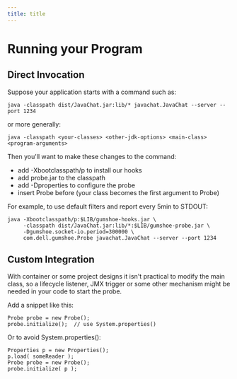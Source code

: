 ```yaml
---
title: title
---
```


Running your Program
====================

Direct Invocation
-----------------

Suppose your application starts with a command such as:

    java -classpath dist/JavaChat.jar:lib/* javachat.JavaChat --server --port 1234
    
or more generally:

    java -classpath <your-classes> <other-jdk-options> <main-class> <program-arguments>
    
Then you'll want to make these changes to the command:

- add -Xbootclasspath/p to install our hooks
- add probe.jar to the classpath
- add -Dproperties to configure the probe
- insert Probe before <main-class> (your class becomes the first argument to Probe)

For example, to use default filters and report every 5min to STDOUT:

    java -Xbootclasspath/p:$LIB/gumshoe-hooks.jar \
         -classpath dist/JavaChat.jar:lib/*:$LIB/gumshoe-probe.jar \
         -Dgumshoe.socket-io.period=300000 \
         com.dell.gumshoe.Probe javachat.JavaChat --server --port 1234
         
Custom Integration         
------------------

With container or some project designs it isn't practical to modify the main class,
so a lifecycle listener, JMX trigger or some other mechanism might be needed in your code
to start the probe.

Add a snippet like this: 

    Probe probe = new Probe();
    probe.initialize();  // use System.properties()
    
Or to avoid System.properties():

    Properties p = new Properties();
    p.load( someReader );
    Probe probe = new Probe();
    probe.initialize( p );
